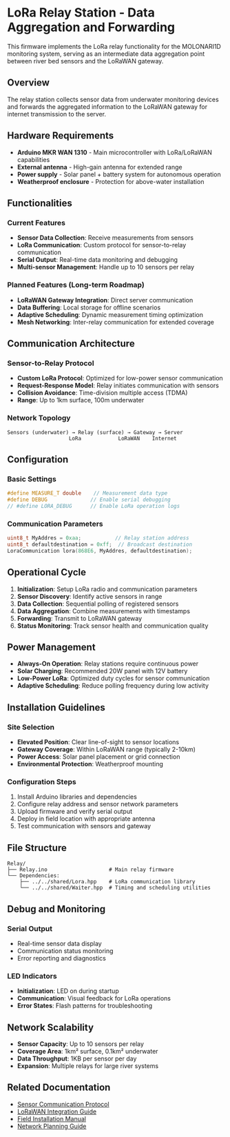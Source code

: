 # LoRa Relay Station - Data Aggregation and Forwarding

This firmware implements the LoRa relay functionality for the MOLONARI1D monitoring system, serving as an intermediate data aggregation point between river bed sensors and the LoRaWAN gateway.

## Overview

The relay station collects sensor data from underwater monitoring devices and forwards the aggregated information to the LoRaWAN gateway for internet transmission to the server.

## Hardware Requirements

- **Arduino MKR WAN 1310** - Main microcontroller with LoRa/LoRaWAN capabilities
- **External antenna** - High-gain antenna for extended range
- **Power supply** - Solar panel + battery system for autonomous operation
- **Weatherproof enclosure** - Protection for above-water installation

## Functionalities

### Current Features
- **Sensor Data Collection**: Receive measurements from sensors
- **LoRa Communication**: Custom protocol for sensor-to-relay communication
- **Serial Output**: Real-time data monitoring and debugging
- **Multi-sensor Management**: Handle up to 10 sensors per relay

### Planned Features (Long-term Roadmap)
- **LoRaWAN Gateway Integration**: Direct server communication
- **Data Buffering**: Local storage for offline scenarios
- **Adaptive Scheduling**: Dynamic measurement timing optimization
- **Mesh Networking**: Inter-relay communication for extended coverage

## Communication Architecture

### Sensor-to-Relay Protocol
- **Custom LoRa Protocol**: Optimized for low-power sensor communication
- **Request-Response Model**: Relay initiates communication with sensors
- **Collision Avoidance**: Time-division multiple access (TDMA)
- **Range**: Up to 1km surface, 100m underwater

### Network Topology
```
Sensors (underwater) → Relay (surface) → Gateway → Server
                    LoRa            LoRaWAN    Internet
```

## Configuration

### Basic Settings
```cpp
#define MEASURE_T double    // Measurement data type
#define DEBUG              // Enable serial debugging
// #define LORA_DEBUG      // Enable LoRa operation logs
```

### Communication Parameters
```cpp
uint8_t MyAddres = 0xaa;           // Relay station address
uint8_t defaultdestination = 0xff;  // Broadcast destination
LoraCommunication lora(868E6, MyAddres, defaultdestination);
```

## Operational Cycle

1. **Initialization**: Setup LoRa radio and communication parameters
2. **Sensor Discovery**: Identify active sensors in range
3. **Data Collection**: Sequential polling of registered sensors
4. **Data Aggregation**: Combine measurements with timestamps
5. **Forwarding**: Transmit to LoRaWAN gateway
6. **Status Monitoring**: Track sensor health and communication quality

## Power Management

- **Always-On Operation**: Relay stations require continuous power
- **Solar Charging**: Recommended 20W panel with 12V battery
- **Low-Power LoRa**: Optimized duty cycles for sensor communication
- **Adaptive Scheduling**: Reduce polling frequency during low activity

## Installation Guidelines

### Site Selection
- **Elevated Position**: Clear line-of-sight to sensor locations
- **Gateway Coverage**: Within LoRaWAN range (typically 2-10km)
- **Power Access**: Solar panel placement or grid connection
- **Environmental Protection**: Weatherproof mounting

### Configuration Steps
1. Install Arduino libraries and dependencies
2. Configure relay address and sensor network parameters
3. Upload firmware and verify serial output
4. Deploy in field location with appropriate antenna
5. Test communication with sensors and gateway

## File Structure

```
Relay/
├── Relay.ino                    # Main relay firmware
└── Dependencies:
    ├── ../../shared/Lora.hpp    # LoRa communication library
    └── ../../shared/Waiter.hpp  # Timing and scheduling utilities
```

## Debug and Monitoring

### Serial Output
- Real-time sensor data display
- Communication status monitoring
- Error reporting and diagnostics

### LED Indicators
- **Initialization**: LED on during startup
- **Communication**: Visual feedback for LoRa operations
- **Error States**: Flash patterns for troubleshooting

## Network Scalability

- **Sensor Capacity**: Up to 10 sensors per relay
- **Coverage Area**: 1km² surface, 0.1km² underwater
- **Data Throughput**: 1KB per sensor per day
- **Expansion**: Multiple relays for large river systems

## Related Documentation

- [Sensor Communication Protocol](../../protocols/lora-protocol.md)
- [LoRaWAN Integration Guide](../../protocols/lorawan-integration.md)
- [Field Installation Manual](../../deployment/relay-installation.md)
- [Network Planning Guide](../../docs/network-design.md)